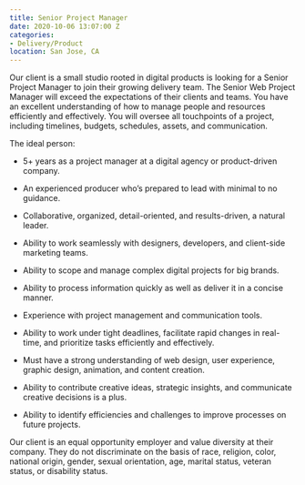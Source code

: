 ```yaml
---
title: Senior Project Manager
date: 2020-10-06 13:07:00 Z
categories:
- Delivery/Product
location: San Jose, CA
---
```


Our client is a small studio rooted in digital products is looking for a Senior Project Manager to join their growing delivery team. The Senior Web Project Manager will exceed the expectations of their clients and teams. You have an excellent understanding of how to manage people and resources efficiently and effectively. You will oversee all touchpoints of a project, including timelines, budgets, schedules, assets, and communication.

The ideal person:

- 5+ years as a project manager at a digital agency or product-driven company.

- An experienced producer who’s prepared to lead with minimal to no guidance.

- Collaborative, organized, detail-oriented, and results-driven, a natural leader.

- Ability to work seamlessly with designers, developers, and client-side marketing teams.

- Ability to scope and manage complex digital projects for big brands. 

- Ability to process information quickly as well as deliver it in a concise manner.

- Experience with project management and communication tools.

- Ability to work under tight deadlines, facilitate rapid changes in real-time, and prioritize tasks efficiently and effectively.

- Must have a strong understanding of web design, user experience, graphic design, animation, and content creation.

- Ability to contribute creative ideas, strategic insights, and communicate creative decisions is a plus.

- Ability to identify efficiencies and challenges to improve processes on future projects.


Our client is an equal opportunity employer and value diversity at their company. They do not discriminate on the basis of race, religion, color, national origin, gender, sexual orientation, age, marital status, veteran status, or disability status.
